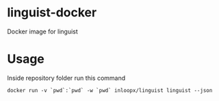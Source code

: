 # linguist-docker

Docker image for linguist

# Usage

Inside repository folder run this command

```
docker run -v `pwd`:`pwd` -w `pwd` inloopx/linguist linguist --json
```
